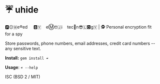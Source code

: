 # ☔ uhide

🅿️😐🇼e®️ed&nbsp;&nbsp;&nbsp;&nbsp;&nbsp;🅱️🇾&nbsp;&nbsp;&nbsp;&nbsp;eⓂ️🤓🇯ℹ️&nbsp;&nbsp;&nbsp;&nbsp;tec🏨n😎🇱🅾️g🇾 | 🕵️ Personal encryption fit for a spy

Store passwords, phone numbers, email addresses, credit card numbers -- any sensitive text.

**Install:** `gem install ☔` 

**Usage**: `☔ --help`

ISC (BSD 2 / MIT)

